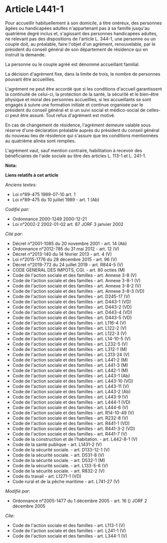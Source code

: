 # Article L441-1

Pour accueillir habituellement à son domicile, à titre onéreux, des personnes âgées ou handicapées adultes n'appartenant pas
à sa famille jusqu'au quatrième degré inclus et, s'agissant des personnes handicapées adultes, ne relevant pas des
dispositions de l'article L. 344-1, une personne ou un couple doit, au préalable, faire l'objet d'un agrément, renouvelable,
par le président du conseil général de son département de résidence qui en instruit la demande. 

La personne ou le couple agréé est dénommé accueillant familial. 

La décision d'agrément fixe, dans la limite de trois, le nombre de personnes pouvant être accueillies. 

L'agrément ne peut être accordé que si les conditions d'accueil garantissent la continuité de celui-ci, la protection de la
santé, la sécurité et le bien-être physique et moral des personnes accueillies, si les accueillants se sont engagés à suivre
une formation initiale et continue organisée par le président du conseil général et si un suivi social et médico-social de
celles-ci peut être assuré. Tout refus d'agrément est motivé. 

En cas de changement de résidence, l'agrément demeure valable sous réserve d'une déclaration préalable auprès du président du
conseil général du nouveau lieu de résidence qui s'assure que les conditions mentionnées au quatrième alinéa sont remplies. 

L'agrément vaut, sauf mention contraire, habilitation à recevoir des bénéficiaires de l'aide sociale au titre des articles L.
113-1 et L. 241-1.

**Nota:**



**Liens relatifs à cet article**

_Anciens textes_:

  - Loi n°89-475 1989-07-10 art. 1
  - Loi n°89-475 du 10 juillet 1989 - art. 1 (Ab)

_Codifié par_:

  - Ordonnance 2000-1249 2000-12-21
  - Loi n°2002-2 2002-01-02 art. 87 JORF 3 janvier 2002

_Cité par_:

  - Décret n°2001-1085 du 20 novembre 2001 - art. 14 (Ab)
  - Ordonnance n°2012-785 du 31 mai 2012 - art. 12 (V)
  - Décret n°2013-140 du 14 février 2013 - art. 4 (V)
  - Loi n°2015-1776 du 28 décembre 2015 - art. 96 (V)
  - Décret n°2019-772 du 24 juillet 2019 - art. R844-5 (V)
  - CODE GENERAL DES IMPOTS, CGI. - art. 80 octies (M)
  - Code de l'action sociale et des familles - art. Annexe 3-8 (V)
  - Code de l'action sociale et des familles - art. Annexe 3-8-1 (V)
  - Code de l'action sociale et des familles - art. Annexe 3-8-2 (V)
  - Code de l'action sociale et des familles - art. Annexe 3-8-3 (VD)
  - Code de l'action sociale et des familles - art. D245-17 (V)
  - Code de l'action sociale et des familles - art. D443-1 (VD)
  - Code de l'action sociale et des familles - art. D443-2 (VD)
  - Code de l'action sociale et des familles - art. D443-4 (VD)
  - Code de l'action sociale et des familles - art. D443-5 (VD)
  - Code de l'action sociale et des familles - art. L116-4 (V)
  - Code de l'action sociale et des familles - art. L122-2 (V)
  - Code de l'action sociale et des familles - art. L122-3 (V)
  - Code de l'action sociale et des familles - art. L14-10-5 (V)
  - Code de l'action sociale et des familles - art. L232-5 (V)
  - Code de l'action sociale et des familles - art. L312-1 (M)
  - Code de l'action sociale et des familles - art. L313-24 (V)
  - Code de l'action sociale et des familles - art. L441-2 (M)
  - Code de l'action sociale et des familles - art. L441-3 (M)
  - Code de l'action sociale et des familles - art. L442-1 (M)
  - Code de l'action sociale et des familles - art. L443-1 (Ab)
  - Code de l'action sociale et des familles - art. L443-10 (VD)
  - Code de l'action sociale et des familles - art. L443-11 (V)
  - Code de l'action sociale et des familles - art. L443-2 (Ab)
  - Code de l'action sociale et des familles - art. L443-9 (V)
  - Code de l'action sociale et des familles - art. L444-1 (VD)
  - Code de l'action sociale et des familles - art. L444-6 (V)
  - Code de l'action sociale et des familles - art. R14-10-49 (V)
  - Code de l'action sociale et des familles - art. R232-8 (V)
  - Code de l'action sociale et des familles - art. R441-1 (VD)
  - Code de l'action sociale et des familles - art. R441-3-2 (VD)
  - Code de l'action sociale et des familles - art. R441-7 (V)
  - Code de la construction et de l'habitation. - art. L442-8-1 (V)
  - Code de la santé publique - art. L1431-2 (V)
  - Code de la sécurité sociale. - art. D133-12-1 (V)
  - Code de la sécurité sociale. - art. D531-8 (V)
  - Code de la sécurité sociale. - art. D532-1 (M)
  - Code de la sécurité sociale. - art. L133-5-6 (V)
  - Code de la sécurité sociale. - art. R832-2 (V)
  - Code du travail - art. L1271-1 (VD)
  - Code rural et de la pêche maritime - art. L741-27 (V)

_Modifié par_:

  - Ordonnance n°2005-1477 du 1 décembre 2005 - art. 16 () JORF 2 décembre 2005

_Cite_:

  - Code de l'action sociale et des familles - art. L113-1 (V)
  - Code de l'action sociale et des familles - art. L241-1 (V)
  - Code de l'action sociale et des familles - art. L344-1 (V)

